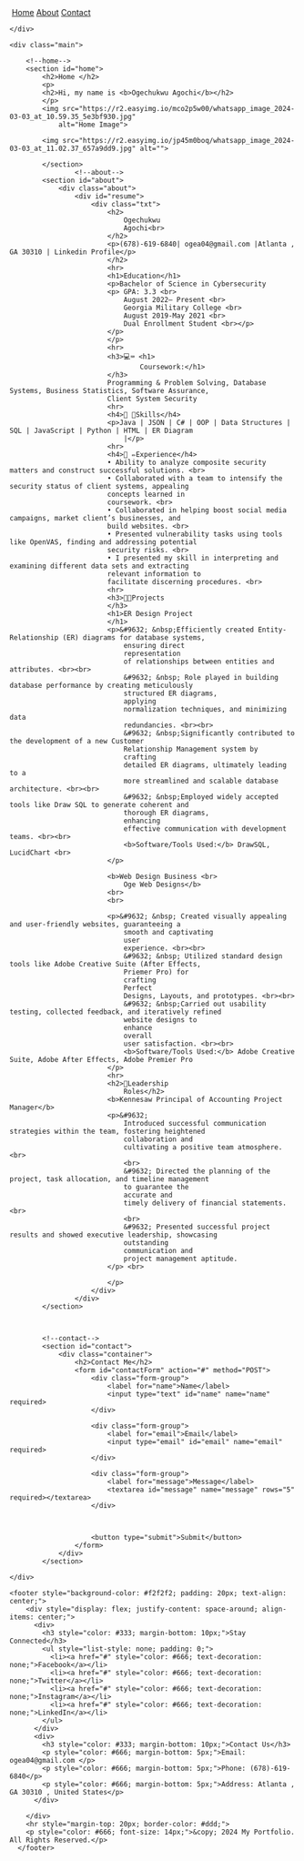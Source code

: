 
<!DOCTYPE html>
<html lang="en">

<head>
    <meta charset="UTF-8">
    <meta name="viewport" content="width=device-width, initial-scale=1.0">
    <link rel="stylesheet" href="https://cdnjs.cloudflare.com/ajax/libs/font-awesome/6.2.0/css/all.min.css"
        integrity="sha512-z ORaIWNpAAIDiVLLxMwjaliWDWDQvf6dY1vbucs2y/jZHsjl/inRlYHRgu/fD5fRh+yO5e0MfBsVUnf+EaRAoA=="
        crossorigin="anonymous" referrerpolicy="no-referrer" />
    <link rel="preconnect" href="https://fonts.googleapis.com">
    <link rel="preconnect" href="https://fonts.gstatic.com" crossorigin>
    <link
        href="https://fonts.googleapis.com/css2?family=Poppins:ital,wght@0,100;0,200;0,300;0,400;0,500;0,600;0,700;0,800;0,900;1,100;1,200;1,300;1,400;1,500;1,600;1,700;1,800;1,900&family=Roboto:ital,wght@0,100;0,300;0,400;0,500;0,700;0,900;1,100;1,300;1,400;1,500;1,700;1,900&display=swap"
        rel="stylesheet">
    <title>My Portfolio</title>
    <link rel="stylesheet" href="style.css">


</head>

<body>
<!--side navbar-->
    <div class="sidenav">
        <img src="https://fiverr-res.cloudinary.com/image/upload/f_auto,q_auto,t_profile_original/v1/attachments/profile/photo/28ebf165d61ee822ab6cea596bfc780a-634898171646226895.8740149/0DDD9985-B0E8-48BE-9529-CADDF2CB20E3" alt="" class="pic">
        <a href="#home" class="active">Home</a>
        <a href="#about">About</a>
        <a href="#contact">Contact</a>

    </div>
<!--main-->
    <div class="main">

        <!--home-->
        <section id="home">
            <h2>Home </h2>
            <p>
            <h2>Hi, my name is <b>Ogechukwu Agochi</b></h2>
            </p>
            <img src="https://r2.easyimg.io/mco2p5w00/whatsapp_image_2024-03-03_at_10.59.35_5e3bf930.jpg"
                alt="Home Image">

            <img src="https://r2.easyimg.io/jp45m0boq/whatsapp_image_2024-03-03_at_11.02.37_657a9dd9.jpg" alt="">

            </section>
                    <!--about-->
            <section id="about">
                <div class="about">
                    <div id="resume">
                        <div class="txt">
                            <h2>
                                Ogechukwu
                                Agochi<br>
                            </h2>
                            <p>(678)-619-6840| ogea04@gmail.com |Atlanta , GA 30310 | Linkedin Profile</p>
                            </h2>
                            <hr>
                            <h1>Education</h1>
                            <p>Bachelor of Science in Cybersecurity
                            <p> GPA: 3.3 <br>
                                August 2022– Present <br>
                                Georgia Military College <br>
                                August 2019-May 2021 <br>
                                Dual Enrollment Student <br></p>
                            </p>
                            </p>
                            <hr>
                            <h3>💻⌨️ <h1>
                                    Coursework:</h1>
                            </h3>
                            Programming & Problem Solving, Database Systems, Business Statistics, Software Assurance,
                            Client System Security
                            <hr>
                            <h4>📜 📃Skills</h4>
                            <p>Java | JSON | C# | OOP | Data Structures | SQL | JavaScript | Python | HTML | ER Diagram
                                |</p>
                            <hr>
                            <h4>📝 ✏️Experience</h4>
                            • Ability to analyze composite security matters and construct successful solutions. <br>
                            • Collaborated with a team to intensify the security status of client systems, appealing
                            concepts learned in
                            coursework. <br>
                            • Collaborated in helping boost social media campaigns, market client’s businesses, and
                            build websites. <br>
                            • Presented vulnerability tasks using tools like OpenVAS, finding and addressing potential
                            security risks. <br>
                            • I presented my skill in interpreting and examining different data sets and extracting
                            relevant information to
                            facilitate discerning procedures. <br>
                            <hr>
                            <h3>📑🧾Projects
                            </h3>
                            <h1>ER Design Project
                            </h1>
                            <p>&#9632; &nbsp;Efficiently created Entity-Relationship (ER) diagrams for database systems,
                                ensuring direct
                                representation
                                of relationships between entities and attributes. <br><br>
                                &#9632; &nbsp; Role played in building database performance by creating meticulously
                                structured ER diagrams,
                                applying
                                normalization techniques, and minimizing data
                                redundancies. <br><br>
                                &#9632; &nbsp;Significantly contributed to the development of a new Customer
                                Relationship Management system by
                                crafting
                                detailed ER diagrams, ultimately leading to a
                                more streamlined and scalable database architecture. <br><br>
                                &#9632; &nbsp;Employed widely accepted tools like Draw SQL to generate coherent and
                                thorough ER diagrams,
                                enhancing
                                effective communication with development teams. <br><br>
                                <b>Software/Tools Used:</b> DrawSQL, LucidChart <br>
                            </p>

                            <b>Web Design Business <br>
                                Oge Web Designs</b>
                            <br>
                            <br>

                            <p>&#9632; &nbsp; Created visually appealing and user-friendly websites, guaranteeing a
                                smooth and captivating
                                user
                                experience. <br><br>
                                &#9632; &nbsp; Utilized standard design tools like Adobe Creative Suite (After Effects,
                                Priemer Pro) for
                                crafting
                                Perfect
                                Designs, Layouts, and prototypes. <br><br>
                                &#9632; &nbsp;Carried out usability testing, collected feedback, and iteratively refined
                                website designs to
                                enhance
                                overall
                                user satisfaction. <br><br>
                                <b>Software/Tools Used:</b> Adobe Creative Suite, Adobe After Effects, Adobe Premier Pro
                            </p>
                            <hr>
                            <h2>🤔Leadership
                                Roles</h2>
                            <b>Kennesaw Principal of Accounting Project Manager</b>
                            <p>&#9632;
                                Introduced successful communication strategies within the team, fostering heightened
                                collaboration and
                                cultivating a positive team atmosphere. <br>
                                <br>
                                &#9632; Directed the planning of the project, task allocation, and timeline management
                                to guarantee the
                                accurate and
                                timely delivery of financial statements. <br>
                                <br>
                                &#9632; Presented successful project results and showed executive leadership, showcasing
                                outstanding
                                communication and
                                project management aptitude.
                            </p> <br>

                            </p>
                        </div>
                    </div>
            </section>



            <!--contact-->
            <section id="contact">
                <div class="container">
                    <h2>Contact Me</h2>
                    <form id="contactForm" action="#" method="POST">
                        <div class="form-group">
                            <label for="name">Name</label>
                            <input type="text" id="name" name="name" required>
                        </div>

                        <div class="form-group">
                            <label for="email">Email</label>
                            <input type="email" id="email" name="email" required>
                        </div>

                        <div class="form-group">
                            <label for="message">Message</label>
                            <textarea id="message" name="message" rows="5" required></textarea>
                        </div>



                        <button type="submit">Submit</button>
                    </form>
                </div>
            </section>

    </div>
<!--footer-->
    <footer style="background-color: #f2f2f2; padding: 20px; text-align: center;">
        <div style="display: flex; justify-content: space-around; align-items: center;">
          <div>
            <h3 style="color: #333; margin-bottom: 10px;">Stay Connected</h3>
            <ul style="list-style: none; padding: 0;">
              <li><a href="#" style="color: #666; text-decoration: none;">Facebook</a></li>
              <li><a href="#" style="color: #666; text-decoration: none;">Twitter</a></li>
              <li><a href="#" style="color: #666; text-decoration: none;">Instagram</a></li>
              <li><a href="#" style="color: #666; text-decoration: none;">LinkedIn</a></li>
            </ul>
          </div>
          <div>
            <h3 style="color: #333; margin-bottom: 10px;">Contact Us</h3>
            <p style="color: #666; margin-bottom: 5px;">Email: ogea04@gmail.com </p>
            <p style="color: #666; margin-bottom: 5px;">Phone: (678)-619-6840</p>
            <p style="color: #666; margin-bottom: 5px;">Address: Atlanta , GA 30310 , United States</p>
          </div>
         
        </div>
        <hr style="margin-top: 20px; border-color: #ddd;">
        <p style="color: #666; font-size: 14px;">&copy; 2024 My Portfolio. All Rights Reserved.</p>
      </footer>

   <script src="script.js"></script>
</body>

</html>
